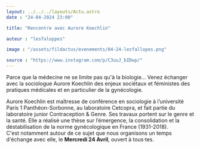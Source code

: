 ```yaml
---
layout: ../../../layouts/Actu.astro
date : "24-04-2024 23:00"

title: "Rencontre avec Aurore Koechlin"

auteur : "lesfaloppes"

image : "/assets/fildactus/evenements/04-24-lesfallopes.png"

source : "https://www.instagram.com/p/C3uuJ_bIDwp/"
---
```


Parce que la médecine ne se limite pas qu'à la biologie... Venez échanger avec la sociologue Aurore Koechlin des enjeux sociétaux et féministes des pratiques médicales et en particulier de la gynécologie.

Aurore Koechlin est maîtresse de conférence en sociologie à l’université Paris 1 Panthéon-Sorbonne, au laboratoire Cetcopra, et fait partie du laboratoire junior Contraception & Genre. Ses travaux portent sur le genre et la santé. Elle a réalisé une thèse sur l’émergence, la consolidation et la déstabilisation de la norme gynécologique en France (1931-2018).  
C'est notamment autour de ce sujet que nous organisons un temps d'échange avec elle, le __Mercredi 24 Avril__, ouvert à tous·tes.